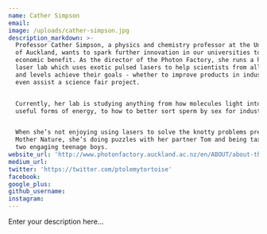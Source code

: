 ```yaml
---
name: Cather Simpson
email:
image: /uploads/cather-simpson.jpg
description_markdown: >-
  Professor Cather Simpson, a physics and chemistry professor at the University
  of Auckland, wants to spark further innovation in our universities to boost
  economic benefit. As the director of the Photon Factory, she runs a high-tech
  laser lab which uses exotic pulsed lasers to help scientists from all realms
  and levels achieve their goals - whether to improve products in industry or
  even assist a science fair project.


  Currently, her lab is studying anything from how molecules light into more
  useful forms of energy, to how to better sort sperm by sex for industry.


  When she’s not enjoying using lasers to solve the knotty problems presented by
  Mother Nature, she’s doing puzzles with her partner Tom and being taxi-mom to
  two engaging teenage boys.
website_url: 'http://www.photonfactory.auckland.ac.nz/en/ABOUT/about-the-photon-factory.html'
medium_url:
twitter: 'https://twitter.com/ptolemytortoise'
facebook:
google_plus:
github_username:
instagram:
---
```


Enter your description here...
